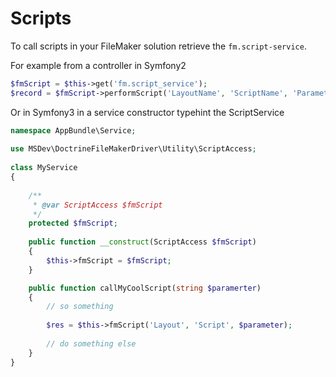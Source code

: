 # Scripts #

To call scripts in your FileMaker solution retrieve the `fm.script-service`.

For example from a controller in Symfony2

```php
$fmScript = $this->get('fm.script_service');
$record = $fmScript->performScript('LayoutName', 'ScriptName', 'Parameters');
```

Or in Symfony3 in a service constructor typehint the ScriptService

```php
namespace AppBundle\Service;
    
use MSDev\DoctrineFileMakerDriver\Utility\ScriptAccess;
    
class MyService
{
    
    /**
     * @var ScriptAccess $fmScript
     */
    protected $fmScript;
    
    public function __construct(ScriptAccess $fmScript)
    {
        $this->fmScript = $fmScript;
    }

    public function callMyCoolScript(string $paramerter)
    {
        // so something
            
        $res = $this->fmScript('Layout', 'Script', $parameter);
            
        // do something else
    }
}
```
    